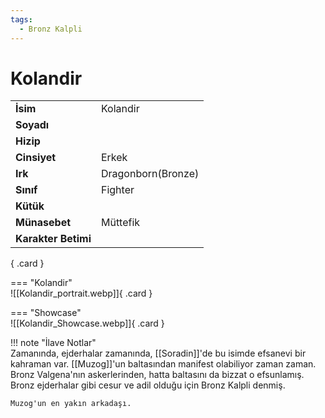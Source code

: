 ```yaml
---
tags:
  - Bronz Kalpli
---  
```

# Kolandir   
  
<div class="grid" markdown>  
  
|  |  |  
|---|---|  
| **İsim** | Kolandir |  
| **Soyadı** |  |  
| **Hizip** |  |  
| **Cinsiyet** | Erkek |  
| **Irk** | Dragonborn(Bronze) |  
| **Sınıf** | Fighter |  
| **Kütük** |  |  
| **Münasebet** | Müttefik |  
| **Karakter Betimi** |  |  
  
{ .card }  
  
=== "Kolandir"  
	![[Kolandir_portrait.webp]]{ .card }  
  
=== "Showcase"  
	![[Kolandir_Showcase.webp]]{ .card }  
  
</div>  
  
!!! note "İlave Notlar"  
	Zamanında, ejderhalar zamanında, [[Soradin]]'de bu isimde efsanevi bir kahraman var. [[Muzog]]'un baltasından manifest olabiliyor zaman zaman. Bronz Valgena'nın askerlerinden, hatta baltasını da bizzat o efsunlamış. Bronz ejderhalar gibi cesur ve adil olduğu için Bronz Kalpli denmiş.  
	  
	Muzog'un en yakın arkadaşı.  
